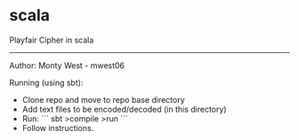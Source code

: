 # scala

Playfair Cipher in scala

----------------
Author: Monty West - mwest06

Running (using sbt):
<ul>
<li> Clone repo and move to repo base directory</li>
<li> Add text files to be encoded/decoded (in this directory)</li>
<li> Run:
```
sbt
>compile
>run
```
</li>
<li> Follow instructions.</li>
</ul>
